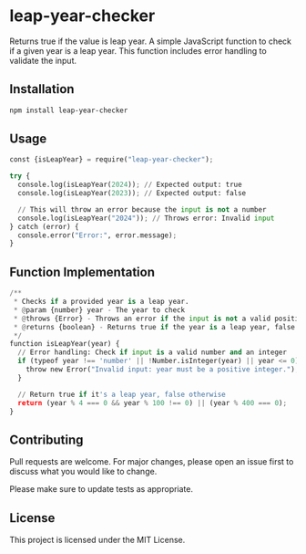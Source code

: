 # leap-year-checker

Returns true if the value is leap year. A simple JavaScript function to check if a given year is a leap year. This function includes error handling to validate the input.

## Installation

```bash
npm install leap-year-checker
```

## Usage

```python
const {isLeapYear} = require("leap-year-checker");

try {
  console.log(isLeapYear(2024)); // Expected output: true
  console.log(isLeapYear(2023)); // Expected output: false

  // This will throw an error because the input is not a number
  console.log(isLeapYear("2024")); // Throws error: Invalid input
} catch (error) {
  console.error("Error:", error.message);
}
```
## Function Implementation
```python
/**
 * Checks if a provided year is a leap year.
 * @param {number} year - The year to check
 * @throws {Error} - Throws an error if the input is not a valid positive integer
 * @returns {boolean} - Returns true if the year is a leap year, false otherwise
 */
function isLeapYear(year) {
  // Error handling: Check if input is a valid number and an integer
  if (typeof year !== 'number' || !Number.isInteger(year) || year <= 0) {
    throw new Error("Invalid input: year must be a positive integer.");
  }

  // Return true if it's a leap year, false otherwise
  return (year % 4 === 0 && year % 100 !== 0) || (year % 400 === 0);
}
```

## Contributing

Pull requests are welcome. For major changes, please open an issue first
to discuss what you would like to change.

Please make sure to update tests as appropriate.

## License

This project is licensed under the MIT License.